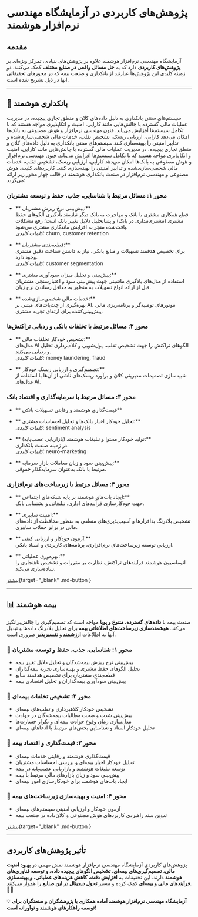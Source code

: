 # پژوهش‌های کاربردی در آزمایشگاه مهندسی نرم‌افزار هوشمند


## مقدمه

آزمایشگاه مهندسی نرم‌افزار هوشمند علاوه بر پژوهش‌های بنیادی، تمرکز ویژه‌ای بر **پژوهش‌های کاربردی** دارد که به **حل مسائل واقعی در صنایع مختلف** کمک می‌کنند. دو زمینه کلیدی این پژوهش‌ها عبارتند از بانکداری و صنعت بیمه که در محورهای تحقیقاتی انها در ذیل تشریح شده است.  


---


## 🏦 **بانکداری هوشمند**

سیستم‌های سنتی بانکداری به دلیل داده‌های کلان و منطق تجاری پیچیده، در مدیریت عملیات مالی گسترده با چالش‌هایی مانند کارایی، امنیت و اتکاپذیری مواجه هستند که با تکامل سیستم‌ها افزایش می‌یابد. فنون مهندسی نرم‌افزار و هوش مصنوعی به بانک‌ها امکان می‌دهد کارایی، ارزیابی ریسک، تشخیص تقلب، خدمات مالی شخصی‌سازی‌شده و تدابیر امنیتی را بهینه‌سازی کنند.سیستم‌های سنتی بانکداری به دلیل داده‌های کلان و منطق تجاری پیچیده، در مدیریت عملیات مالی گسترده با چالش‌هایی مانند کارایی، امنیت و اتکاپذیری مواجه هستند که با تکامل سیستم‌ها افزایش می‌یابد. فنون مهندسی نرم‌افزار و هوش مصنوعی به بانک‌ها امکان می‌دهد کارایی، ارزیابی ریسک، تشخیص تقلب، خدمات مالی شخصی‌سازی‌شده و تدابیر امنیتی را بهینه‌سازی کنند.
کاربردهای کلیدی هوش مصنوعی و مهندسی نرم‌افزار در صنعت بانکداری هوشمند در قالب چهار محور زیر ارائه می‌گردد:


### محور ۱: مسائل مرتبط با شناسایی، جذب، حفظ و توسعه مشتریان

- **  پیش‌بینی نرخ ریزش مشتریان:**  
  قطع همکاری مشتری با بانک و مهاجرت به بانک دیگر نیازمند یادگیری الگوهای حفظ مشتری (مشتری‌مداری در بانک) و پساتحلیل دلایل تغییر بانک است؛ رفع مشکلات یافت‌شده منجر به افزایش ماندگاری مشتری می‌شود.  
  *کلمات کلیدی:* churn, customer retention

- **  قطعه‌بندی مشتریان:**  
  برای تخصیص هدفمند تسهیلات و منابع بانکی، نیاز به داشتن شناخت دقیق مشتری وجود دارد.  
  *کلمات کلیدی:* customer segmentation

- ** پیش‌بینی و تحلیل میزان سودآوری مشتری:**  
  استفاده از مدل‌های یادگیری ماشینی جهت پیش‌بینی سود و اعتبارسنجی مشتریان قبل از ارائه انواع تسهیلات به منظور به حداقل رساندن نرخ زیان.

- **  خدمات مالی شخصی‌سازی‌شده:**  
  بهره‌گیری از چت‌بات‌های مبتنی بر AI، موتورهای توصیه‌گر و برنامه‌ریزی مالی پیش‌بینی‌کننده برای ارتقای تجربه مشتری.



### محور ۲: مسائل مرتبط با تخلفات بانکی و ردیابی تراکنش‌ها

- **  تشخیص خودکار تخلفات مالی:**  
  مدل‌های AI الگوهای تراکنش را جهت تشخیص تقلب، پول‌شویی و کلاه‌برداری تحلیل و ردیابی می‌کنند.  
  *کلمات کلیدی:* money laundering, fraud

- **  تصمیم‌گیری و ارزیابی ریسک خودکار:**  
  شبیه‌سازی تصمیمات مدیریتی کلان و برآورد ریسک‌های ناشی از آن‌ها با استفاده از مدل‌های AI.


### محور ۳: مسائل مرتبط با سرمایه‌گذاری و اقتصاد بانک

- **  قیمت‌گذاری هوشمند و رقابتی تسهیلات بانکی**

- **  تحلیل خودکار اخبار بانک‌ها و تحلیل احساسات مشتری:**  
  *کلمات کلیدی:* sentiment analysis

- **  تولید خودکار محتوا و تبلیغات هوشمند (بازاریابی عصب‌پایه):**  
  در زمینه صنعت بانکداری.  
  *کلمات کلیدی:* neuro-marketing

- **  پیش‌بینی سود و زیان معاملات بازار سرمایه:**  
  مرتبط با بانک به‌عنوان سرمایه‌گذار حقوقی.


### محور ۴: مسائل مرتبط با زیرساخت‌های نرم‌افزاری

- **  ایجاد بات‌های هوشمند بر پایه شبکه‌های اجتماعی:**  
  جهت خودکارسازی فرآیندهای اداری، تبلیغاتی و پشتیبانی بانک.

- **  امنیت سایبری:**  
  تشخیص بلادرنگ بدافزارها و آسیب‌پذیری‌های منطقی به منظور محافظت از داده‌های مالی در برابر حملات سایبری.

- **  آزمون خودکار و ارزیابی کیفی:**  
  ارزیابی توسعه زیرساخت‌های نرم‌افزاری، برنامه‌های کاربردی و اسناد بانکی.

- **  بهره‌وری عملیاتی:**  
  اتوماسیون هوشمند فرآیندهای تراکنش، نظارت بر مقررات و تشخیص ناهنجاری را ساده‌سازی می‌کند.



[بیشتر](../blog/posts/intelligent_banking.md){target="_blank" .md-button  } 

---


## 📊 **بیمه هوشمند**

صنعت بیمه با **داده‌های گسترده، متنوع و پویا** مواجه است که تصمیم‌گیری را چالش‌برانگیز می‌کند. **هوشمندسازی زیرساخت‌های اطلاعاتی بیمه** برای تحلیل بلادرنگ داده‌ها و تبدیل آنها به اطلاعات **ارزشمند و تفسیرپذیر** ضروری است. 


### 🔹 محور ۱: شناسایی، جذب، حفظ و توسعه مشتریان

-  پیش‌بینی نرخ ریزش بیمه‌شدگان  و تحلیل دلایل تغییر بیمه  
-  تحلیل الگوهای حفظ مشتری و بهینه‌سازی تجربه بیمه‌گذاران   
-  قطعه‌بندی مشتریان برای تخصیص هدفمند منابع   
-  پیش‌بینی سودآوری بیمه‌گذاران و تحلیل اقتصادی بیمه   


### 🔹 محور ۲: تشخیص تخلفات بیمه‌ای

-  تشخیص خودکار کلاهبرداری و تقلب‌های بیمه‌ای   
-  پیش‌بینی شدت و صحت مطالبات بیمه‌شدگان در حوادث   
-  مدل‌سازی زمان وقوع حوادث بیمه‌ای و تکرار خسارت‌ها   
-  تحلیل خودکار اسناد و شناسایی بخش‌های مرتبط با ادعاهای بیمه‌ای   


### 🔹 محور ۳: قیمت‌گذاری و اقتصاد بیمه

-  قیمت‌گذاری هوشمند و رقابتی خدمات بیمه‌ای   
-  تحلیل خودکار اخبار بیمه‌ای و بررسی احساسات مشتریان   
-  توسعه تبلیغات هوشمند و بازاریابی عصب‌پایه در بیمه   
-  پیش‌بینی سود و زیان بازارهای مالی مرتبط با بیمه   
-  ایجاد بات‌های هوشمند برای خودکارسازی امور بیمه‌ای   


### 🔹 محور ۴: امنیت و بهینه‌سازی زیرساخت‌های بیمه
-  آزمون خودکار و ارزیابی امنیتی سیستم‌های بیمه‌ای   
-  تدوین سند راهبردی کاربردهای هوش مصنوعی و کلان‌داده در صنعت بیمه   


[بیشتر](../blog/posts/intelligent_insurance.md){target="_blank" .md-button  } 


---

## تأثیر پژوهش‌های کاربردی  
پژوهش‌های کاربردی آزمایشگاه مهندسی نرم‌افزار هوشمند نقش مهمی در **بهبود امنیت مالی، تصمیم‌گیری‌های بیمه‌ای، تشخیص الگوهای پیچیده داده، و توسعه فناوری‌های هوشمند** دارند. این تحقیقات به **افزایش دقت، کاهش هزینه‌های عملیاتی، و بهینه‌سازی فرآیندهای مالی و بیمه‌ای** کمک کرده و مسیر **تحول دیجیتال در این صنایع** را هموار می‌کنند. 🚀✨  

💡 **آزمایشگاه مهندسی نرم‌افزار هوشمند آماده همکاری با پژوهشگران و صنعتگران برای توسعه راهکارهای هوشمند و نوآورانه است!**


